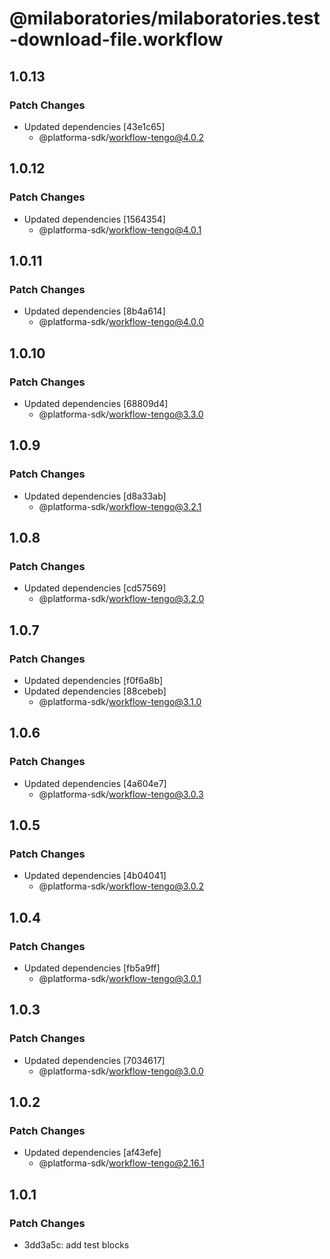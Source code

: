 # @milaboratories/milaboratories.test-download-file.workflow

## 1.0.13

### Patch Changes

- Updated dependencies [43e1c65]
  - @platforma-sdk/workflow-tengo@4.0.2

## 1.0.12

### Patch Changes

- Updated dependencies [1564354]
  - @platforma-sdk/workflow-tengo@4.0.1

## 1.0.11

### Patch Changes

- Updated dependencies [8b4a614]
  - @platforma-sdk/workflow-tengo@4.0.0

## 1.0.10

### Patch Changes

- Updated dependencies [68809d4]
  - @platforma-sdk/workflow-tengo@3.3.0

## 1.0.9

### Patch Changes

- Updated dependencies [d8a33ab]
  - @platforma-sdk/workflow-tengo@3.2.1

## 1.0.8

### Patch Changes

- Updated dependencies [cd57569]
  - @platforma-sdk/workflow-tengo@3.2.0

## 1.0.7

### Patch Changes

- Updated dependencies [f0f6a8b]
- Updated dependencies [88cebeb]
  - @platforma-sdk/workflow-tengo@3.1.0

## 1.0.6

### Patch Changes

- Updated dependencies [4a604e7]
  - @platforma-sdk/workflow-tengo@3.0.3

## 1.0.5

### Patch Changes

- Updated dependencies [4b04041]
  - @platforma-sdk/workflow-tengo@3.0.2

## 1.0.4

### Patch Changes

- Updated dependencies [fb5a9ff]
  - @platforma-sdk/workflow-tengo@3.0.1

## 1.0.3

### Patch Changes

- Updated dependencies [7034617]
  - @platforma-sdk/workflow-tengo@3.0.0

## 1.0.2

### Patch Changes

- Updated dependencies [af43efe]
  - @platforma-sdk/workflow-tengo@2.16.1

## 1.0.1

### Patch Changes

- 3dd3a5c: add test blocks
